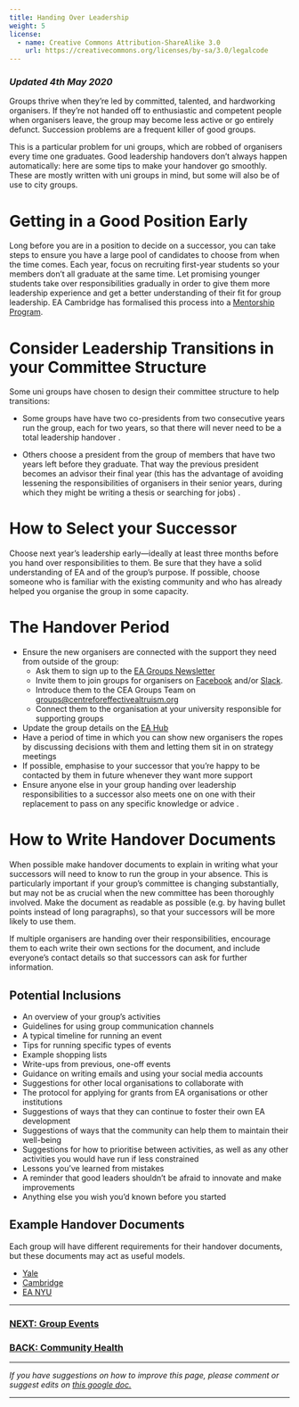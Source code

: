```yaml
---
title: Handing Over Leadership
weight: 5
license:
  - name: Creative Commons Attribution-ShareAlike 3.0
    url: https://creativecommons.org/licenses/by-sa/3.0/legalcode
---
```

### _Updated 4th May 2020_

Groups thrive when they’re led by committed, talented, and hardworking organisers. If they’re not handed off to enthusiastic and competent people when organisers leave, the group may become less active or go entirely defunct. Succession problems are a frequent killer of good groups. 

This is a particular problem for uni groups, which are robbed of organisers every time one graduates. Good leadership handovers don’t always happen automatically: here are some tips to make your handover go smoothly. These are mostly written with uni groups in mind, but some will also be of use to city groups.  

# Getting in a Good Position Early

Long before you are in a position to decide on a successor, you can take steps to ensure you have a large pool of candidates to choose from when the time comes. Each year, focus on recruiting first-year students so your members don’t all graduate at the same time. Let promising younger students take over responsibilities gradually in order to give them more leadership experience and get a better understanding of their fit for group leadership. EA Cambridge has formalised this process into a <a target="_blank" href="https://docs.google.com/document/d/1MZd5PLpGWC-jnCNqrnlRVetruE7fOkVRjfrRX7885gg/edit?usp=sharing">Mentorship Program</a>.

# Consider Leadership Transitions in your Committee Structure

Some uni groups have chosen to design their committee structure to help transitions: 
 
* Some groups have have two co-presidents from two consecutive years run the group, each for two years, so that there will never need to be a total leadership handover.

* Others choose a president from the group of members that have two years left before they graduate. That way the previous president becomes an advisor their final year (this has the advantage of avoiding lessening the responsibilities of organisers in their senior years, during which they might be writing a thesis or searching for jobs).

# How to Select your Successor 

Choose next year’s leadership early—ideally at least three months before you hand over responsibilities to them. Be sure that they have a solid understanding of EA and of the group’s purpose. If possible, choose someone who is familiar with the existing community and who has already helped you organise the group in some capacity. 

# The Handover Period

* Ensure the new organisers are connected with the support they need from outside of the group:
   * Ask them to sign up to the <a target="_blank" href="https://effectivealtruism.us8.list-manage.com/subscribe?u=52b028e7f799cca137ef74763&id=7d52b2f96c">EA Groups Newsletter</a>
   * Invite them to join groups for organisers on <a target="_blank" href="https://www.facebook.com/groups/956362287803174/">Facebook</a> and/or <a target="_blank" href="https://eagroups.slack.com/">Slack</a>.
   * Introduce them to the CEA Groups Team on <a target="_blank" href="mailto:groups@centreforeffectivealtruism.org">groups@centreforeffectivealtruism.org</a>
   * Connect them to the organisation at your university responsible for supporting groups 
* Update the group details on the <a target="_blank" href="https://eahub.org/groups/">EA Hub</a>
* Have a period of time in which you can show new organisers the ropes by discussing decisions with them and letting them sit in on strategy meetings
* If possible, emphasise to your successor that you’re happy to be contacted by them in future whenever they want more support
* Ensure anyone else in your group handing over leadership responsibilities to a successor also meets one on one with their replacement to pass on any specific knowledge or advice.

# How to Write Handover Documents 

When possible make handover documents to explain in writing what your successors will need to know to run the group in your absence. This is particularly important if your group’s committee is changing substantially, but may not be as crucial when the new committee has been thoroughly involved. Make the document as readable as possible (e.g. by having bullet points instead of long paragraphs), so that your successors will be more likely to use them. 

If multiple organisers are handing over their responsibilities, encourage them to each write their own sections for the document, and include everyone’s contact details so that successors can ask for further information. 

## Potential Inclusions

* An overview of your group’s activities 
* Guidelines for using group communication channels
* A typical timeline for running an event 
* Tips for running specific types of events
* Example shopping lists
* Write-ups from previous, one-off events
* Guidance on writing emails and using your social media accounts 
* Suggestions for other local organisations to collaborate with 
* The protocol for applying for grants from EA organisations or other institutions 
* Suggestions of ways that they can continue to foster their own EA development
* Suggestions of ways that the community can help them to maintain their well-being 
* Suggestions for how to prioritise between activities, as well as any other activities you would have run if less constrained
* Lessons you’ve learned from mistakes
* A reminder that good leaders shouldn’t be afraid to innovate and make improvements
* Anything else you wish you’d known before you started

## Example Handover Documents 
Each group will have different requirements for their handover documents, but these documents may act as useful models. 

* <a target="_blank" href="https://drive.google.com/drive/folders/14eidDAiLQD3mT9Q1NQBe6rjauRb2WVDz?usp=sharing">Yale</a> 
* <a target="_blank" href="https://docs.google.com/document/d/1Zd3KNtH2laFCu7jDH2p4Q906NyE7TKRnFcBMGpcTM5c/edit?usp=sharing">Cambridge</a>
* <a target="_blank" href="https://drive.google.com/open?id=1o8VL5ogRFE2te0NHRzVdquYvTEATewIk">EA NYU</a>

<hr>

### [NEXT: Group Events](/events/)

### [BACK: Community Health](/tips/community-health/)

<hr>

_If you have suggestions on how to improve this page, please comment or suggest edits on_ <a target="_blank" href="https://docs.google.com/document/d/1pqC4GqCavwEftJ1Cmp_t6NPf4Nsm-maRzgUXDS_4DCE/edit?usp=sharing">_this google doc._</a>

<hr>
